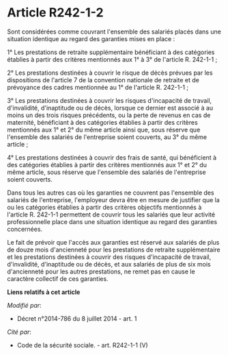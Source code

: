 # Article R242-1-2

Sont considérées comme couvrant l'ensemble des salariés placés dans une situation identique au regard des garanties mises en
place : 

1° Les prestations de retraite supplémentaire bénéficiant à des catégories établies à partir des critères mentionnés aux 1° à
3° de l'article R. 242-1-1 ; 

2° Les prestations destinées à couvrir le risque de décès prévues par les dispositions de l'article 7 de la convention
nationale de retraite et de prévoyance des cadres mentionnée au 1° de l'article R. 242-1-1 ; 

3° Les prestations destinées à couvrir les risques d'incapacité de travail, d'invalidité, d'inaptitude ou de décès, lorsque
ce dernier est associé à au moins un des trois risques précédents, ou la perte de revenus en cas de maternité, bénéficiant à
des catégories établies à partir des critères mentionnés aux 1° et 2° du même article ainsi que, sous réserve que l'ensemble
des salariés de l'entreprise soient couverts, au 3° du même article ; 

4° Les prestations destinées à couvrir des frais de santé, qui bénéficient à des catégories établies à partir des critères
mentionnés aux 1° et 2° du même article, sous réserve que l'ensemble des salariés de l'entreprise soient couverts. 

Dans tous les autres cas où les garanties ne couvrent pas l'ensemble des salariés de l'entreprise, l'employeur devra être en
mesure de justifier que la ou les catégories établies à partir des critères objectifs mentionnés à l'article R. 242-1-1
permettent de couvrir tous les salariés que leur activité professionnelle place dans une situation identique au regard des
garanties concernées. 

Le fait de prévoir que l'accès aux garanties est réservé aux salariés de plus de douze mois d'ancienneté pour les prestations
de retraite supplémentaire et les prestations destinées à couvrir des risques d'incapacité de travail, d'invalidité,
d'inaptitude ou de décès, et aux salariés de plus de six mois d'ancienneté pour les autres prestations, ne remet pas en cause
le caractère collectif de ces garanties.

**Liens relatifs à cet article**

_Modifié par_:

  - Décret n°2014-786 du 8 juillet 2014 - art. 1

_Cité par_:

  - Code de la sécurité sociale. - art. R242-1-1 (V)
